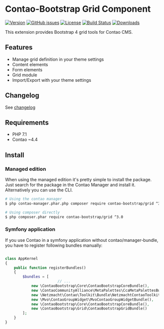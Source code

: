 Contao-Bootstrap Grid Component
===============================


[![Version](http://img.shields.io/packagist/v/contao-bootstrap/grid.svg?style=for-the-badge&label=Latest)](http://packagist.org/packages/contao-bootstrap/grid)
[![GitHub issues](https://img.shields.io/github/issues/contao-bootstrap/grid.svg?style=for-the-badge&logo=github)](https://github.com/contao-bootstrap/grid/issues)
[![License](http://img.shields.io/packagist/l/contao-bootstrap/grid.svg?style=for-the-badge&label=License)](http://packagist.org/packages/contao-bootstrap/grid)
[![Build Status](https://img.shields.io/github/workflow/status/contao-bootstrap/grid/contao-bootstra-grid?logo=githubactions&logoColor=%23fff&style=for-the-badge)](https://github.com/contao-bootstrap/grid/actions)
[![Downloads](http://img.shields.io/packagist/dt/contao-bootstrap/grid.svg?style=for-the-badge&label=Downloads)](http://packagist.org/packages/contao-bootstrap/grid)

This extension provides Bootstrap 4 grid tools for Contao CMS.

Features
--------

 - Manage grid definition in your theme settings
 - Content elements
 - Form elements
 - Grid module
 - Import/Export with your theme settings

Changelog
---------

See [changelog](CHANGELOG.md)

Requirements
------------

 - PHP 7.1
 - Contao ~4.4


Install
-------

### Managed edition

When using the managed edition it's pretty simple to install the package. Just search for the package in the
Contao Manager and install it. Alternatively you can use the CLI.

```bash
# Using the contao manager
$ php contao-manager.phar.php composer require contao-bootstrap/grid ^3.0

# Using composer directly
$ php composer.phar require contao-bootstrap/grid ^3.0
```

### Symfony application

If you use Contao in a symfony application without contao/manager-bundle, you have to register following bundles
manually:

```php

class AppKernel
{
    public function registerBundles()
    {
        $bundles = [
                        // ...
            new \ContaoBootstrap\Core\ContaoBootstrapCoreBundle(),
            new \ContaoCommunityAlliance\MetaPalettes\CcaMetaPalettesBundle(),
            new \Netzmacht\Contao\Toolkit\Bundle\NetzmachtContaoToolkitBundle(),
            new \Mvo\ContaoGroupWidget\MvoContaoGroupWidgetBundle(),
            new \ContaoBootstrap\Core\ContaoBootstrapCoreBundle(),
            new \ContaoBootstrap\Grid\ContaoBootstrapGridBundle()
        ];
    }
}

```
